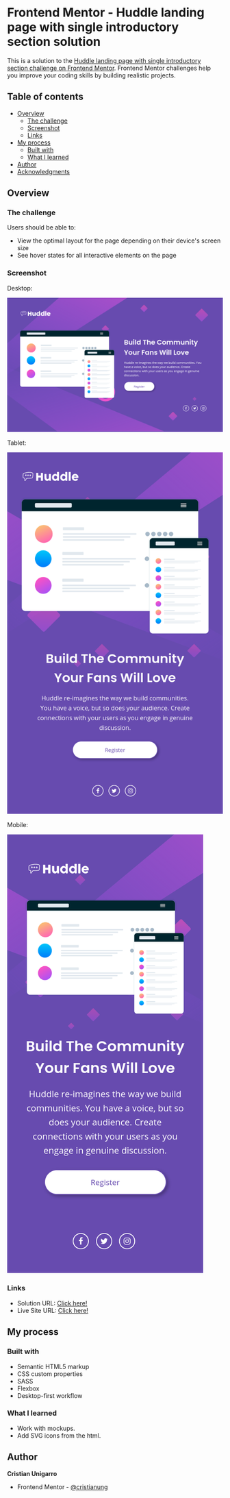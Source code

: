 # Frontend Mentor - Huddle landing page with single introductory section solution

This is a solution to the [Huddle landing page with single introductory section challenge on Frontend Mentor](https://www.frontendmentor.io/challenges/huddle-landing-page-with-a-single-introductory-section-B_2Wvxgi0). Frontend Mentor challenges help you improve your coding skills by building realistic projects. 

## Table of contents

- [Overview](#overview)
  - [The challenge](#the-challenge)
  - [Screenshot](#screenshot)
  - [Links](#links)
- [My process](#my-process)
  - [Built with](#built-with)
  - [What I learned](#what-i-learned)
- [Author](#author)
- [Acknowledgments](#acknowledgments)

## Overview

### The challenge

Users should be able to:

- View the optimal layout for the page depending on their device's screen size
- See hover states for all interactive elements on the page

### Screenshot

Desktop:

![](/screenshot/desktop.png "Desktop")

Tablet:

![](/screenshot/tablet.png "Tablet")

Mobile:

![](/screenshot/mobile.png "Mobile")

### Links

- Solution URL: [Click here!](https://www.frontendmentor.io/solutions/huddle-landing-page-with-single-introductory-section-flexbox-7I5pvyQWU)
- Live Site URL: [Click here!](https://priceless-volhard-dd39e0.netlify.app/)

## My process

### Built with

- Semantic HTML5 markup
- CSS custom properties
- SASS
- Flexbox
- Desktop-first workflow

### What I learned

- Work with mockups.
- Add SVG icons from the html.

## Author

  **Cristian Unigarro**
- Frontend Mentor - [@cristianung](https://www.frontendmentor.io/profile/cristianung)
